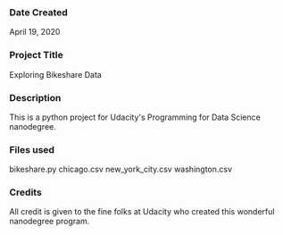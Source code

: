 ### Date Created
April 19, 2020

### Project Title
Exploring Bikeshare Data

### Description
This is a python project for Udacity's Programming for Data Science nanodegree.

### Files used
bikeshare.py
chicago.csv
new_york_city.csv
washington.csv

### Credits
All credit is given to the fine folks at Udacity who created this wonderful
nanodegree program.
